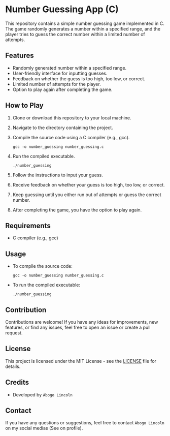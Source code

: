 # Number Guessing App (C)

This repository contains a simple number guessing game implemented in C. The game randomly generates a number within a specified range, and the player tries to guess the correct number within a limited number of attempts.

## Features

- Randomly generated number within a specified range.
- User-friendly interface for inputting guesses.
- Feedback on whether the guess is too high, too low, or correct.
- Limited number of attempts for the player.
- Option to play again after completing the game.

## How to Play

1. Clone or download this repository to your local machine.
2. Navigate to the directory containing the project.
3. Compile the source code using a C compiler (e.g., gcc).

    ```
    gcc -o number_guessing number_guessing.c
    ```

4. Run the compiled executable.

    ```
    ./number_guessing
    ```

5. Follow the instructions to input your guess.
6. Receive feedback on whether your guess is too high, too low, or correct.
7. Keep guessing until you either run out of attempts or guess the correct number.
8. After completing the game, you have the option to play again.

## Requirements

- C compiler (e.g., gcc)

## Usage

- To compile the source code:

    ```
    gcc -o number_guessing number_guessing.c
    ```

- To run the compiled executable:

    ```
    ./number_guessing
    ```

## Contribution

Contributions are welcome! If you have any ideas for improvements, new features, or find any issues, feel free to open an issue or create a pull request.

## License

This project is licensed under the MIT License - see the [LICENSE](LICENSE) file for details.

## Credits

- Developed by `Abogo Lincoln`

## Contact

If you have any questions or suggestions, feel free to contact `Abogo Lincoln` on my social medias (See on profile).
